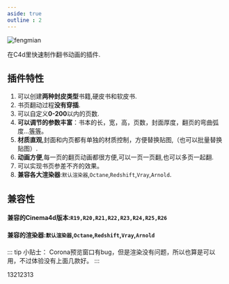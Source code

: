 ```yaml
---
aside: true
outline : 2
---
```

![fengmian](/img/介绍.jpg "title")

在C4d里快速制作翻书动画的插件.  

## **插件特性**
1. 可以创建**两种封皮类型**书籍,硬皮书和软皮书.
2. 书页翻动过程**没有穿插**.
3. 可以自定义**0-200**以内的页数.
4. **可以调节的参数丰富**：书本的长，宽，高，页数，封面厚度，翻页的弯曲弧度...[等等](/parameters.md)。
5. **材质直观**,封面和内页都有单独的材质控制，方便替换贴图,（也可以批量替换贴图）.
6. **动画方便**,每一页的翻页动画都很方便,可以一页一页翻,也可以多页一起翻.
7. 可以实现书页参差不齐的效果。
7. **兼容各大渲染器**:`默认渲染器`,`Octane`,`Redshift`,`Vray`,`Arnold`.

## 兼容性

#### 兼容的Cinema4d版本:`R19,R20,R21,R22,R23,R24,R25,R26`

#### 兼容的渲染器:`默认渲染器`,`Octane`,`Redshift`,`Vray`,`Arnold`
::: tip 小贴士：
Corona预览窗口有bug，但是渲染没有问题，所以也算是可以用，不过体验没有上面几款好。
:::


13212313
